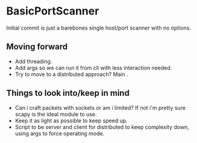 # BasicPortScanner

Initial commit is just a barebones single host/port scanner with no options.

## Moving forward

* Add threading.
* Add args so we can run it from cli with less interaction needed.
* Try to move to a distributed approach? Main .

## Things to look into/keep in mind

* Can i craft packets with sockets or am i limited?
    If not i'm pretty sure scapy is the ideal module to use.
* Keep it as light as possible to keep speed up.
* Script to be server and client for distributed to keep complexity down, using args to force operating mode.
